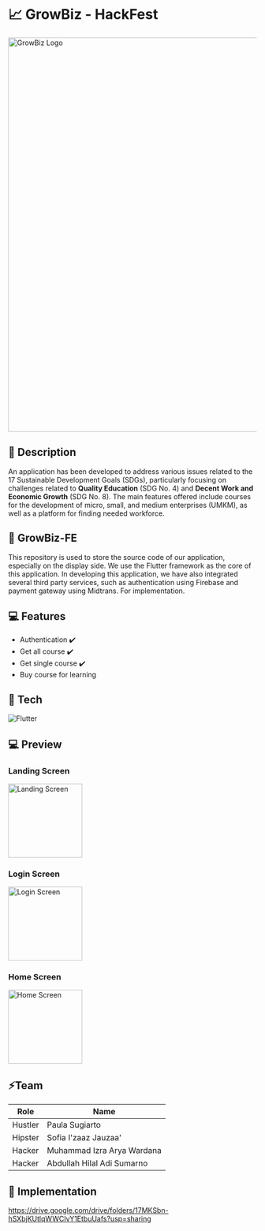 # 📈 GrowBiz - HackFest
<img width="800" alt="GrowBiz Logo" src="https://kpkmxnicmhvpqmxywspm.supabase.co/storage/v1/object/public/picture/Untitled%20(1).png">

## 📖 Description
An application has been developed to address various issues related to the 17 Sustainable Development Goals (SDGs), particularly focusing on challenges related to **Quality Education** (SDG No. 4) and **Decent Work and Economic Growth** (SDG No. 8). The main features offered include courses for the development of micro, small, and medium enterprises (UMKM), as well as a platform for finding needed workforce.

## 📖 GrowBiz-FE
This repository is used to store the source code of our application, especially on the display side. We use the Flutter framework as the core of this application. In developing this application, we have also integrated several third party services, such as authentication using Firebase and payment gateway using Midtrans. For implementation.

## 💻 Features
- Authentication ✔️
- Get all course ✔️
- Get single course ✔️
- Buy course for learning 

## 🔧 Tech
![Flutter](https://img.shields.io/badge/Flutter-%2302569B.svg?style=for-the-badge&logo=Flutter&logoColor=white)

## 💻 Preview
### Landing Screen
<img width="150" alt="Landing Screen" src="https://kpkmxnicmhvpqmxywspm.supabase.co/storage/v1/object/public/picture/landing.jpeg?t=2024-01-12T16%3A51%3A31.089Z">

### Login Screen
<img width="150" alt="Login Screen" src="https://kpkmxnicmhvpqmxywspm.supabase.co/storage/v1/object/public/picture/login.jpeg?t=2024-01-12T16%3A50%3A36.056Z">

### Home Screen
<img width="150" alt="Home Screen" src="https://kpkmxnicmhvpqmxywspm.supabase.co/storage/v1/object/public/picture/home.jpeg">


## ⚡Team
| Role | Name  |
| ------- | --- |
|Hustler|Paula Sugiarto|
|Hipster|Sofia I'zaaz Jauzaa'|
|Hacker|Muhammad Izra Arya Wardana|
|Hacker|Abdullah Hilal Adi Sumarno|

## 💾 Implementation
https://drive.google.com/drive/folders/17MKSbn-hSXbjKUtlqWWCIvY1EtbuUafs?usp=sharing
